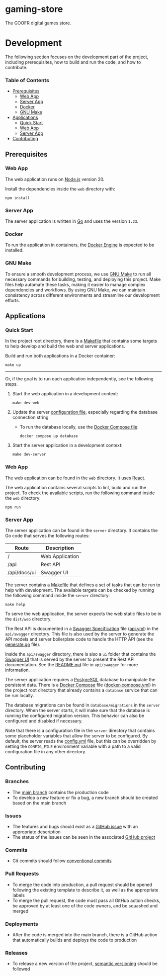 # gaming-store

The GOOFR digital games store.

# Development

The following section focuses on the development part of the project, including prerequisites, how to build and run the code, and how to contribute.

### Table of Contents

- [Prerequisites](#prerequisites)
  - [Web App](#web-app)
  - [Server App](#server-app)
  - [Docker](#docker)
  - [GNU Make](#gnu-make)
- [Applications](#applications)
  - [Quick Start](#quick-start)
  - [Web App](#web-app-1)
  - [Server App](#server-app-1)
- [Contributing](#contributing)

## Prerequisites

### Web App

The web application runs on [Node.js](https://nodejs.org/) version 20.

Install the dependencies inside the `web` directory with:

```shell
npm install
```

### Server App

The server application is written in [Go](https://go.dev/) and uses the version `1.23`.

### Docker

To run the application in containers, the [Docker Engine](https://docs.docker.com/engine/) is expected to be installed.

### GNU Make

To ensure a smooth development process, we use [GNU Make](https://www.gnu.org/software/make/) to run all necessary commands for building, testing, and deploying this project. Make files help automate these tasks, making it easier to manage complex dependencies and workflows. By using GNU Make, we can maintain consistency across different environments and streamline our development efforts.

## Applications

### Quick Start

In the project root directory, there is a [Makefile](Makefile) that contains some targets to help develop and build the web and server applications.

Build and run both applications in a Docker container:

```shell
make up
```

---

Or, if the goal is to run each application independently, see the following steps.

1. Start the web application in a development context:

   ```shell
   make dev-web
   ```

1. Update the server [configuration file](server/config.yml), especially regarding the database connection string

   - To run the database locally, use the [Docker Compose file](docker-compose.yml):

     ```shell
     docker compose up database
     ```

1. Start the server application in a development context:

   ```shell
   make dev-server
   ```

### Web App

The web application can be found in the `web` directory. It uses [React](https://react.dev/).

The web application contains several scripts to lint, build and run the project. To check the available scripts, run the following command inside the `web` directory:

```shell
npm run
```

### Server App

The server application can be found in the `server` directory. It contains the Go code that serves the following routes:

| Route        | Description     |
| ------------ | --------------- |
| /            | Web Application |
| /api         | Rest API        |
| /api/docs/ui | Swagger UI      |

The server contains a [Makefile](server/Makefile) that defines a set of tasks that can be run to help with development. The available targets can be checked by running the following command inside the `server` directory:

```shell
make help
```

To serve the web application, the server expects the web static files to be in the `dist/web` directory.

The Rest API is documented in a [Swagger Specification](https://swagger.io/specification/v3/) file ([api.yml](server/api/swagger/api.yml)) in the `api/swagger` directory. This file is also used by the server to generate the API models and server boilerplate code to handle the HTTP API (see the [generate.go](server/api/generate.go) file).

Inside the `api/swagger` directory, there is also a `ui` folder that contains the [Swagger UI](https://swagger.io/tools/swagger-ui/) that is served by the server to present the Rest API documentation. See the [README.md](server/api/swagger/README.md) file in `api/swagger` for more information.

The server application requires a [PostgreSQL](https://www.postgresql.org/) database to manipulate the persistent data. There is a [Docker Compose](https://docs.docker.com/compose/) file ([docker-compose.yml](docker-compose.yml)) in the project root directory that already contains a `database` service that can be run locally.

The database migrations can be found in `database/migrations` in the `server` directory. When the server starts, it will make sure that the database is running the configured migration version. This behavior can also be configured and disabled if necessary.

Note that there is a configuration file in the `server` directory that contains some placeholder variables that allow the server to be configured. By default, the server reads the [config.yml](server/config.yml) file, but this can be overridden by setting the `CONFIG_FILE` environment variable with a path to a valid configuration file in any other directory.

## Contributing

### Branches

- The [main branch](https://github.com/GOOFR-Group/gaming-store/tree/main) contains the production code
- To develop a new feature or fix a bug, a new branch should be created based on the main branch

### Issues

- The features and bugs should exist as a [GitHub issue](https://github.com/GOOFR-Group/gaming-store/issues) with an appropriate description
- The status of the issues can be seen in the associated [GitHub project](https://github.com/orgs/GOOFR-Group/projects/6)

### Commits

- Git commits should follow [conventional commits](https://www.conventionalcommits.org/en/v1.0.0/)

### Pull Requests

- To merge the code into production, a pull request should be opened following the existing template to describe it, as well as the appropriate labels
- To merge the pull request, the code must pass all GitHub action checks, be approved by at least one of the code owners, and be squashed and merged

### Deployments

- After the code is merged into the main branch, there is a GitHub action that automatically builds and deploys the code to production

### Releases

- To release a new version of the project, [semantic versioning](https://semver.org/) should be followed
